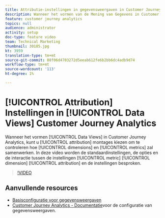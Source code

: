 ```yaml
---
title: Attributie-instellingen in gegevensweergaven in Customer Journey Analytics
description: Wanneer het vormen van de Mening van Gegevens in Customer Journey Analytics van Adobe, kunt u attributie montages kiezen om te controleren hoe de dimensies en metriek zullen samenwerken. In deze video worden de standaardinstellingen, de opties en de interactie tussen de instellingen voor metrische en dimensievertoning besproken.
feature: customer journey analytics
topics: null
audience: administrator
activity: setup
doc-type: feature video
team: Technical Marketing
thumbnail: 30185.jpg
kt: 3959
translation-type: tm+mt
source-git-commit: 08f06d4703272d5eeab612fe6b2bb6dc4adb9d74
workflow-type: tm+mt
source-wordcount: '113'
ht-degree: 1%

---
```



# [!UICONTROL Attribution] Instellingen in [!UICONTROL Data Views] Customer Journey Analytics

Wanneer het vormen [!UICONTROL Data Views] in Customer Journey Analytics, kunt u [!UICONTROL attribution] montages kiezen om te controleren hoe [!UICONTROL dimensions] en [!UICONTROL metrics] zal samenwerken. In deze video worden de standaardinstellingen, de opties en de interactie tussen de instellingen [!UICONTROL metric] [!UICONTROL dimension] [!UICONTROL attribution] en de instellingen besproken.

>[!VIDEO](https://video.tv.adobe.com/v/30185/?quality=12&enable10seconds=on&speedcontrol=on)

## Aanvullende resources

* [Basisconfiguratie voor gegevensweergaven](basic-configuration-for-data-views.md)
* [Customer Journey Analytics - Documentatie](https://docs.adobe.com/content/help/en/analytics-platform/using/cja-dataviews/configure-dataviews.html)voor de configuratie van gegevensweergaven.
